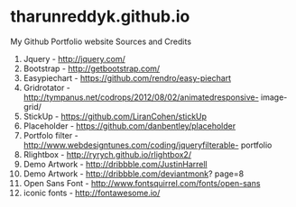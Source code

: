 # tharunreddyk.github.io
My Github Portfolio website
Sources and Credits
1. Jquery - http://jquery.com/
2. Bootstrap - http://getbootstrap.com/
3. Easypiechart - https://github.com/rendro/easy-piechart
4. Gridrotator -
http://tympanus.net/codrops/2012/08/02/animatedresponsive-
image-grid/
5. StickUp - https://github.com/LiranCohen/stickUp
6. Placeholder -
https://github.com/danbentley/placeholder
7. Portfolo filter -
http://www.webdesigntunes.com/coding/jqueryfilterable-
portfolio
8. Rlightbox - http://ryrych.github.io/rlightbox2/
9. Demo Artwork - http://dribbble.com/JustinHarrell
10. Demo Artwork - http://dribbble.com/deviantmonk?
page=8
11. Open Sans Font -
http://www.fontsquirrel.com/fonts/open-sans
12. iconic fonts - http://fontawesome.io/
